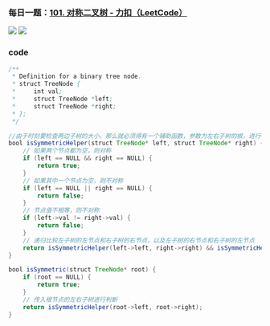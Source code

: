 ### 每日一题：[101. 对称二叉树 - 力扣（LeetCode）](https://leetcode.cn/problems/symmetric-tree/description/)

![](https://younglion.oss-cn-beijing.aliyuncs.com/%E5%B1%8F%E5%B9%95%E6%88%AA%E5%9B%BE%202024-04-19%20152830.png)
![](https://younglion.oss-cn-beijing.aliyuncs.com/%E5%B1%8F%E5%B9%95%E6%88%AA%E5%9B%BE%202024-04-19%20152821.png)

### code

```java
/**
 * Definition for a binary tree node.
 * struct TreeNode {
 *     int val;
 *     struct TreeNode *left;
 *     struct TreeNode *right;
 * };
 */

//由于时刻要检查两边子树的大小，那么就必须得有一个辅助函数，参数为左右子树的根，进行判断
bool isSymmetricHelper(struct TreeNode* left, struct TreeNode* right) {
    // 如果两个节点都为空，则对称
    if (left == NULL && right == NULL) {
        return true;
    }
    // 如果其中一个节点为空，则不对称
    if (left == NULL || right == NULL) {
        return false;
    }
    // 节点值不相等，则不对称
    if (left->val != right->val) {
        return false;
    }
    // 递归比较左子树的左节点和右子树的右节点，以及左子树的右节点和右子树的左节点
    return isSymmetricHelper(left->left, right->right) && isSymmetricHelper(left->right, right->left);
}

bool isSymmetric(struct TreeNode* root) {
    if (root == NULL) {
        return true;
    }
    // 传入根节点的左右子树进行判断
    return isSymmetricHelper(root->left, root->right);
}
```

